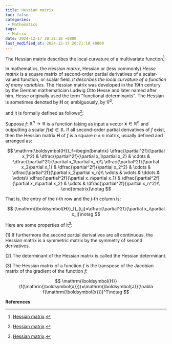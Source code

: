 ```yaml
---
title: Hessian matrix
toc: false
categories:
 - Mathematics
tags:
 - Matrix
date: 2024-12-17 20:21:18 +0800
last_modified_at: 2024-12-17 20:21:18 +0800
---
```


The Hessian matrix describes the local curvature of a multivariate function[^1]:

<div class="quote--left" markdown="1">

In mathematics, the <i class="term">Hessian matrix</i>, Hessian or (less commonly) <i class="term">Hesse matrix</i> is a square matrix of second-order partial derivatives of a scalar-valued function, or scalar field. <i class="emphasize">It describes the local curvature of a function of many variables.</i> The Hessian matrix was developed in the 19th century by the German mathematician Ludwig Otto Hesse and later named after him. Hesse originally used the term "functional determinants". The Hessian is sometimes denoted by $\mathrm{\boldsymbol{H}}$ or, ambiguously, by $\nabla^2$.

</div>

and it is formally defined as follows[^1]:

<div class="quote--left" markdown="1">

Suppose $f$: $\mathbb{R}^n\rightarrow\mathbb{R}$ is a function taking as input a vector $\mathrm{\boldsymbol{x}}\in\mathbb{R}^n$ and outputting a scalar $f(\mathrm{\boldsymbol{x}})\in\mathbb{R}$. If all second-order partial derivatives of $f$ exist, then the Hessian matrix $\mathrm{\boldsymbol{H}}$ of $f$ is a square $n\times n$ matrix, usually defined and arranged as:

$$
\mathrm{\boldsymbol{H}}_f=\begin{bmatrix}
\dfrac{\partial^2f}{\partial x_1^2} & \dfrac{\partial^2f}{\partial x_1\partial x_2} & \cdots & \dfrac{\partial^2f}{\partial x_1\partial x_n}\\
\dfrac{\partial^2f}{\partial x_2\partial x_1} & \dfrac{\partial^2f}{\partial x_2^2} & \cdots & \dfrac{\partial^2f}{\partial x_2\partial x_n}\\
\vdots & \vdots & \ddots & \vdots\\
\dfrac{\partial^2f}{\partial x_n\partial x_1} & \dfrac{\partial^2f}{\partial x_n\partial x_2} & \cdots & \dfrac{\partial^2f}{\partial x_n^2}\\
\end{bmatrix}\notag
$$

That is, the entry of the $i$-th row and the $j$-th column is:

$$
(\mathrm{\boldsymbol{H}}_f)_{i,j}=\dfrac{\partial^2f}{\partial x_i\partial x_j}\notag
$$

</div>

Here are some properties of it[^1]:

<div class="quote--left" markdown="1">

(1) If furthermore the second partial derivatives are all continuous, the Hessian matrix is a symmetric matrix by the symmetry of second derivatives.

(2) The determinant of the Hessian matrix is called the Hessian determinant.

(3) The Hessian matrix of a function $f$ is the transpose of the Jacobian matrix of the gradient of the function $f$:

$$
\mathrm{\boldsymbol{H}}(f(\mathrm{\boldsymbol{x}}))=\mathrm{\boldsymbol{J}}(\nabla f(\mathrm{\boldsymbol{x}}))^T\notag
$$

</div>

**References**

[^1]: [Hessian matrix](https://en.wikipedia.org/wiki/Hessian_matrix).